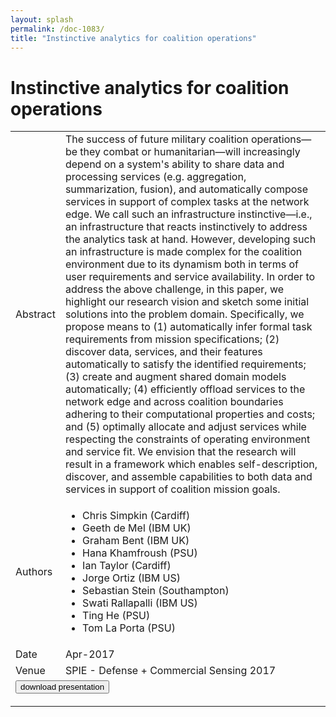 ```yaml
---
layout: splash
permalink: /doc-1083/
title: "Instinctive analytics for coalition operations"
---
```


# Instinctive analytics for coalition operations

<table>
    <tbody>
    <tr>
        <td>Abstract</td>
        <td>The success of future military coalition operations—be they combat or humanitarian—will increasingly depend on a system's ability to share data and processing services (e.g. aggregation, summarization, fusion), and automatically compose services in support of complex tasks at the network edge. We call such an infrastructure instinctive—i.e., an infrastructure that reacts instinctively to address the analytics task at hand. However, developing such an infrastructure is made complex for the coalition environment due to its dynamism both in terms of user requirements and service availability. In order to address the above challenge, in this paper, we highlight our research vision and sketch some initial solutions into the problem domain. Specifically, we propose means to (1) automatically infer formal task requirements from mission specifications; (2) discover data, services, and their features automatically to satisfy the identified requirements; (3) create and augment shared domain models automatically; (4) efficiently offload services to the network edge and across coalition boundaries adhering to their computational properties and costs; and (5) optimally allocate and adjust services while respecting the constraints of operating environment and service fit. We envision that the research will result in a framework which enables self-description, discover, and assemble capabilities to both data and services in support of coalition mission goals.</td>
    </tr>
    <tr>
        <td>Authors</td>
        <td>
            <ul>
                <li>Chris Simpkin (Cardiff)</li>
                <li>Geeth de Mel (IBM UK)</li>
                <li>Graham Bent (IBM UK)</li>
                <li>Hana Khamfroush (PSU)</li>
                <li>Ian Taylor (Cardiff)</li>
                <li>Jorge Ortiz (IBM US)</li>
                <li>Sebastian Stein (Southampton)</li>
                <li>Swati Rallapalli (IBM US)</li>
                <li>Ting He (PSU)</li>
                <li>Tom La Porta (PSU)</li>
            </ul>
        </td>
    </tr>
    <tr>
        <td>Date</td>
        <td>Apr-2017</td>
    </tr>
    <tr>
        <td>Venue</td>
        <td>SPIE - Defense + Commercial Sensing 2017</td>
    </tr>
        <tr>
            <td colspan="2">
                <form method="get" action="https://dais-ita.org/sites/default/files/10190-7.pdf">
                    <button type="submit">download presentation</button>
                </form>
            </td>
        </tr>
    </tbody>
</table>
